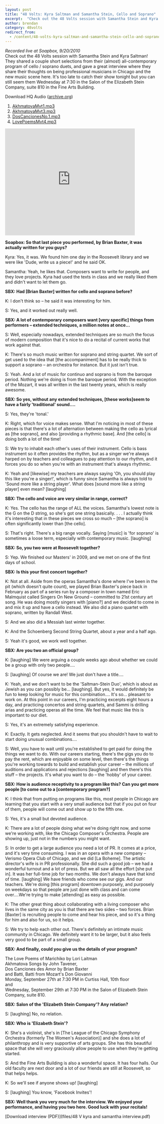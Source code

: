 ```yaml
---
layout: post
title: "48 Volts: Kyra Saltman and Samantha Stein, Cello and Soprano"
excerpt:  "Check out the 48 Volts session with Samantha Stein and Kyra Saltman!"
author: brendan
category: 48volts
redirect_from:
  - /content/48-volts-kyra-saltman-and-samantha-stein-cello-and-soprano
---
```


_Recorded live at Soapbox, 9/20/2010_  
Check out the 48 Volts session with Samantha Stein and Kyra Saltman!  They shared a couple short selections from their (almost) all-contemporary program of cello / soprano duets, and gave a great interview where they share their thoughts on being professional musicians in Chicago and the new music scene here.   It's too late to catch their show tonight but you can still seem them Wednesday at 7:30 in the Salon of the Elizabeth Stein Company, suite 810 in the Fine Arts Building. 

Download HQ Audio ([archive.org](http://www.archive.org/details/48VoltsKyraSaltmanAndSamanthaSteinCelloAndSoprano))
1. [AkhmatovaMvt1.mp3](http://www.archive.org/download/48VoltsKyraSaltmanAndSamanthaSteinCelloAndSoprano/AkhmatovaMvt1.mp3)
2. [AkhmatovaMvt3.mp3](http://www.archive.org/download/48VoltsKyraSaltmanAndSamanthaSteinCelloAndSoprano/AkhmatovaMvt3.mp3)
3. [DosCancionesNo.1.mp3](http://www.archive.org/download/48VoltsKyraSaltmanAndSamanthaSteinCelloAndSoprano/DosCancionesNo.1.mp3)
4. [LovePoemsMvt4.mp3](http://www.archive.org/download/48VoltsKyraSaltmanAndSamanthaSteinCelloAndSoprano/LovePoemsMvt4.mp3)

<iframe width="425" height="350" src="https://www.youtube.com/embed/s2BXI2hCq4M" frameborder="0" allow="autoplay; encrypted-media" allowfullscreen></iframe>

**Soapbox: So that last piece you performed, by Brian Baxter, it was actually written for you guys?**

Kyra: Yes, it was. We found him one day in the Roosevelt library and we were like 'Dude, write us a piece!' and he said OK.

Samantha: Yeah, he likes that. Composers want to write for people, and they love projects. Kyra had used the texts in class and we really liked them and didn't want to let them go.
 
**SBX: Had [Brian Baxter] written for cello and soprano before?**


K: I don't think so – he said it was interesting for him.

S: Yes, and it worked out really well.

**SBX: A lot of contemporary composers want [very specific] things from performers – extended techniques, a million notes at once...**

S: Well, especially nowadays, extended techniques are so much the focus of modern composition that it's nice to do a recital of current works that work against that.

K: There's so much music written for soprano and string quartet. We sort of get used to the idea that [the accompaniment] has to be really thick to support a soprano – an orchestra for instance. But it just isn't true.

S: Yeah. And a lot of music for continuo and soprano is from the baroque period. Nothing we're doing is from the baroque period. With the exception of the Mozart, it was all written in the last twenty years, which is really awesome.

**SBX: So yes, without any extended techniques, [these works]seem to have a fairly 'traditional' sound....**

S: Yes, they're 'tonal.'

K: Right, which for voice makes sense. What I'm noticing in most of these pieces is that there's a lot of alternation between making the cello as lyrical as [the soprano], and also [providing a rhythmic base]. And [the cello] is doing both a lot of the time!

S: We try to inhabit each other's uses of their instrument. Cello is bass instrument so it often provides the rhythm, but as a singer we're always harped on by teachers and colleagues to pay attention to our rhythm, and it forces you do so when you're with an instrument that's always rhythmic.

K: Yeah and [likewise] my teachers are always saying 'Oh, you should play this like you're a singer!', which is funny since Samantha is always told to 'Sound more like a string player'. What does [sound more like a string player] even mean? [laughing]
 
**SBX: The cello and voice are very similar in range, correct?**

K: Yes. The cello has the range of ALL the voices. Samantha's lowest note is the G on the D string, so she's got one string basically. . . . I actually think it's interesting that in these pieces we cross so much – [the soprano] is often significantly lower than [the cello].

S: That's right. There's a big range vocally. Saying [music] is 'for soprano' is sometimes a loose term, especially with contemporary music. [laughing]

**SBX: So, you two were at Roosevelt together?**

S: Yep. We finished our Masters' in 2009, and we met on one of the first days of school.
 
**SBX: Is this your first concert together?**

K: Not at all. Aside from the operas Samantha's done where I've been in the pit (which doesn't quite count), we played Brian Baxter's piece back in February as part of a series run by a composer in town named Eric Malmquist called Singers On New Ground – committed to 21st century art song. He was doing mostly singers with [piano?] and we decided to come in and mix it up and have a cello instead. We also did a piano quartet with soprano, written by Randall West.

S: And we also did a Messiah last winter together.

K: And the Schoenberg Second String Quartet, about a year and a half ago.

S: Yeah it's good, we work well together.
 
**SBX: Are you two an official group?**

K: [laughing] We were arguing a couple weeks ago about whether we could be a group with only two people....

S: [laughing] Of course we are! We just don't have a title....

K: Yeah, and we don't want to be the 'Saltman-Stein Duo', which is about as Jewish as you can possibly be... [laughing]. But yes, it would definitely be fun to keep looking for music for this combination.... It's so... pleasant to work on. At this point in our careers, I'm practicing excerpts eight hours a day, and practicing concertos and string quartets, and Sammi is drilling arias and practicing operas all the time. We feel that music like this is important to our diet.

S: Yes, it's an extremely satisfying experience.

K: Exactly. It gets neglected. And it seems that you shouldn't have to wait to start doing unusual combinations....

S: Well, you have to wait until you're established to get paid for doing the things we want to do. With our careers starting, there's the gigs you do to pay the rent, which are enjoyable on some level, then there's the things you're working towards to build and establish your career – the millions of auditions and applications and rejections [laughing] and then there's this stuff – the projects. It's what you want to do – the 'hobby' of your career.
 
**SBX: How is audience receptivity to a program like this? Can you get more people [to come out to a [contemporary program?]**

K: I think that from putting on programs like this, most people in Chicago are learning that you start with a very small audience but that if you put on four of them, people will come out and show up to the fifth one.

S: Yes, it's a small but devoted audience.

K: There are a lot of people doing what we're doing right now, and some we're working with, like the Chicago Composer's Orchestra. People are showing up, just not in the numbers you might want.

S: In order to get a large audience you need a lot of PR. It comes at a price, and it's very time consuming. I was in an opera with a new company – Verismo Opera Club of Chicago, and we did [La Boheme]. The artistic director's wife is in PR professionally. She did such a good job – we had a wonderful turnout and a lot of press. But we all saw all the effort [she put in]. It was her full-time job for two months. We don't always have that kind of time. [laughing] We have friends who come see our gigs. And our teachers. We're doing [this program] downtown purposely, and purposely on weekdays so that people are just done with class and can come over....We're trying to make [attending] as easy as possible.

K: The other great thing about collaborating with a living composer who lives in the same city as you is that there are two sides – two forces. Brian [Baxter] is recruiting people to come and hear his piece, and so it's a thing for him and also for us, so it helps.

S: We try to help each other out. There's definitely an intimate music community in Chicago. We definitely want it to be larger, but it also feels very good to be part of a small group.

**SBX: And finally, could you give us the details of your program?**

The Love Poems of Marichiko by Lori Laitman  
Akhmatova Songs by John Tavener,  
Dos Canciones des Amor by Brian Baxter  
and Batti, Batti from Mozart's Don Giovanni  
Monday, September 27th at 7:30 PM in Curtiss Hall, 10th floor  
and  
Wednesday, September 29th at 7:30 PM in the Salon of Elizabeth Stein Company, suite 810. 

**SBX: Salon of the 'Elizabeth Stein Company'? Any relation?**

S: [laughing] No, no relation.
 
**SBX: Who is 'Elizabeth Stein'?**

K: She's a violinist, she's in [The League of the Chicago Symphony Orchestra (formerly The Women's Association)] and she does a lot of philanthropy and is very supportive of arts groups. She has this beautiful space that she will very graciously allow people to use when they're getting started.

S: And the Fine Arts Building is also a wonderful space. It has four halls. Our old faculty are next door and a lot of our friends are still at Roosevelt, so that helps helps.

K: So we'll see if anyone shows up! [laughing]

S: [laughing] You know, 'Facebook Invites'!

**SBX: Well thank you very much for the interview. We enjoyed your performance, and having you two here. Good luck with your recitals!**

[Download interview (PDF)](files/48 V kyra and samantha interview.pdf)
